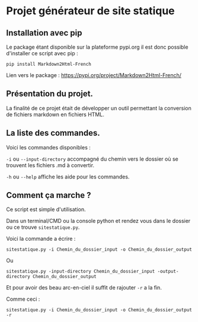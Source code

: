 # Projet générateur de site statique

## Installation avec pip

Le package étant disponible sur la plateforme pypi.org il est donc possible d'installer ce script avec pip :

    pip install Markdown2Html-French

Lien vers le package : https://pypi.org/project/Markdown2Html-French/

## Présentation du projet.

La finalité de ce projet était de développer un outil permettant la conversion de fichiers markdown en fichiers HTML.

## La liste des commandes.

Voici les commandes disponibles :

`-i` ou `--input-directory` accompagné du chemin vers le dossier où se trouvent les fichiers .md à convertir.

`-h` ou `--help`  affiche les aide pour les commandes.

## Comment ça marche ?

Ce script est simple d'utilisation.

Dans un terminal/CMD ou la console python et rendez vous dans le dossier ou ce trouve `sitestatique.py`.

Voici la commande a écrire :

    sitestatique.py -i Chemin_du_dossier_input -o Chemin_du_dossier_output
Ou

    sitestatique.py -input-directory Chemin_du_dossier_input -output-directory Chemin_du_dossier_output
Et pour avoir des beau arc-en-ciel il suffit de rajouter `-r` a la fin.

Comme ceci : 

    sitestatique.py -i Chemin_du_dossier_input -o Chemin_du_dossier_output -r
